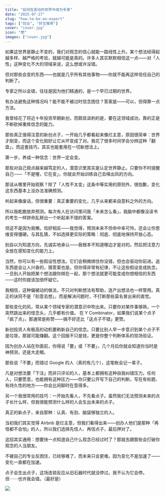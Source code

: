 ```yaml
---
title: "如何在变动的世界中成为专家"
date: "2025-07-27"
slug: "how-to-be-an-expert"
tags: ["创业", "好文推荐"]
cover: "cover.jpg"
icon: "😎"
images: ["cover.jpg"]
---
```

如果这世界是静止不变的，我们对观念的信心就能一路线性上升。某个想法经得起越多样、越严格的考验，就越可能是真的。许多人其实默默相信这一点——对「人性」这种变化不大的领域来说，这么想或许没错。



但对那些会变的东西——也就是几乎所有其他事物——你就不能再这样信任自己的判断了。



专家之所以会错，往往是因为他们精通的，是一个早已过期的世界。



有办法避免这种情况吗？能不能不被过时信念困住？答案是——可以，但得靠一点方法。



我曾经花了将近十年投资早期新创，而颇具讽刺的是，要在这领域成功，靠的正是不断砍掉重练信念的能力。



那些真正值得注意的新创点子，一开始几乎都看起来像烂主意，原因很简单：世界才刚变，而这个变化刚好让它从坏变成了对。我花了很多时间学会分辨这种「翻盘」，而这套技巧，其实也能套用在一切新想法上。



第一步，养成一种信念：世界一定会变。



那些对自己观点越来越笃定的人，潜意识里其实是认定世界静止。只要你不时提醒自己——「不是喔，它在变」，你就会开始训练自己去嗅出风的方向。



那该从哪里开始观察？除了「人性不太变」这条中等实用的原则外，很抱歉，变化这东西基本上没办法准确预测。



听起来像废话，但很重要：真正重要的变化，几乎从来都来自意料之外的方向。



所以我乾脆放弃预测。每次有人在访问里问我「未来怎么看」，我脑中都像没读书的考生一样拼命乱掰出一个听起来不错的答案。



但这不是因为我懒。恰好相反——我觉得，预测未来不但命中率可怜，还会让你思维变得僵硬。与其乱猜，不如选择更实际的策略：彻底、彻底地保持开放心态。



别自以为知道方向，先诚实地承认——我根本不知道哪边才是对的。然后把注意力全放在感知变化的能力上。



当然，你可以有一些假设性想法。它们会稍微绑住你没错，但也会驱动你前进。追东西是会让人兴奋的，猜答案也是。但你得非常有纪律，不让这些假设变成执念。
一旦别人开始把某个想法跟你绑在一起，那个想法就更可能变成你想相信的东西——这时你就该加倍怀疑它。



我相信，这种偏被动的做法，不只对判断想法有帮助，连产出想法也一样管用。真正的诀窍不是「刻意去想」，而是解决问题时，不打断那些莫名冒出来的直觉。



那些变化的风，常从某个领域专家的潜意识中吹出来。只要你对某件事够熟，一个突然跳出来的怪念头，几乎都有价值。
在 Y Combinator，如果我们说某个点子「疯了点」，那通常是称赞——搞不好还比「这点子不错」更赞。



新创投资人有极高的动机要刷新自己的信念。只要比别人早一步意识到某个点子不是垃圾，那就可能赚翻。这个回报不只是钱，更是你整个判断体系的现场验证。



因为创办人站在你面前，你得说「要」或「不要」，几个月后你就会知道你当时是神预测，还是大走眼。



那些说「不要」而错过 Google 的人（真的有几个），这笔帐会记一辈子。



凡是对想法要「下注」而非只评论的人，基本上都拥有这种自我纠错压力。任何人，只要愿意，也能拥有这种压力——你只要公开写下自己的判断。写在有标题、有持久性的地方——你会比闲聊时在意得多。



另一个我很常用的技巧：一开始先看人，不先看点子。虽然我们无法预测未来的点子长什么样，但我很能预测什么样的人会生出未来的点子。



真正的新点子，来自那种：认真、有劲、脑袋够独立的人。



当初我们其实觉得 Airbnb 是烂主意，但我们看得出来——创办人他们是那种「再怪都不会怕」的人，所以我们选择先信人、再信点子，最后押对了。



这招其实通用：想要快一点知道自己什么观念已经过时了？那就去跟那些会打破你观念的人当朋友。



不被自己的专业反困住，已经够难了，而未来只会更难。因为变化不是加速了——变化一直都在加速。



点子会生出点子，这场连锁反应从旧石器时代就没停过。我不认为它会停。
但⋯⋯也许我会错。（最好是）




![](https://prod-files-secure.s3.us-west-2.amazonaws.com/112d0858-5090-4d34-a606-b75eb8d65fd2/46476355-9cf3-4e99-9b7a-3531bc426380/1000202064.png?X-Amz-Algorithm=AWS4-HMAC-SHA256&X-Amz-Content-Sha256=UNSIGNED-PAYLOAD&X-Amz-Credential=ASIAZI2LB4664WM3CPVE%2F20251018%2Fus-west-2%2Fs3%2Faws4_request&X-Amz-Date=20251018T174303Z&X-Amz-Expires=3600&X-Amz-Security-Token=IQoJb3JpZ2luX2VjEBQaCXVzLXdlc3QtMiJGMEQCIBEC4Sh86Sh4TmoOvyNGXo7AYvYYrROpXP13%2BqRvBX8vAiAfITSU4%2Ba5vfDEVURY%2FhWIp9BclCfKSwLgc4PwDHP2JSqIBAi9%2F%2F%2F%2F%2F%2F%2F%2F%2F%2F8BEAAaDDYzNzQyMzE4MzgwNSIMosiNepavrm3%2BHV5yKtwDP4Bv00B2rbYIzg5JTc5DRVj5E5rpX663nnoX6xtlzb39ztHH6iEXltEa5v1gME0WMYbIv%2BAzuYyGDReHtyUF2wLAZ%2FolxoXZRpYg16lRX71MABvst3SGi7P1gBqMONG8xX6RVkKVbPPrHLMpYOz8awIdoNcqXFONCW88za5%2BK0TuOpU6c0GOH1XdDyq1Rx6alpxJReqkyFkgcC2cniXtF2bG0sPvoWFr1x%2BncQVmeN3zEvTdPpwDQt1nxSdCGYXXuCaeHAyTMev3wQibRkI%2B%2BkJfJ2Vdxv0D4%2Fgl1AvkgYXLhoQlzIC1JX3%2BldWjaKtkSCbohdrJL8BJA226ZV8peiSKjbG0iljz5LjxC9q7AdMdmDwCz2gd3AU4UivG%2BFVbpyF7bKTpgiu%2FoLsWJi9LC03KUzGL6b%2FK4BEGJEz%2B1QQBU%2FhfEiVQgjq1XW5WMBqLROzoeuIPh%2B1hufHGdVCf6C29gYz88vHNxixMGS%2Bf2md%2B7AcANwcVKcNugPoJtNotxG3ld%2FktpwbIyXNuYObm9H168oGAE6newb7c8mPvamfTBlH%2F4sn%2FDJTpjlADWjZv3di%2FibJTQarRvaNjqZ1POKqaQC25uNVlSuBFTPvVqGFXTyx4%2F8XmHfqZrIUw%2F4jOxwY6pgHTSQ8JJkKWI6GFKKVRj5nZonSFrV5vq7h0S9fPwmLrDO1A97w6AJxdzOdIWMlnWfHHNQFPhp40Jw5I8uCfPHaIYke75HIc45B4jsBMbPknHoMonnGxKMsh%2BJ%2Bti%2B26TvEF%2F%2BHtV4KkS0xsHjhmMgPMSA2cwVh6jk3%2BhsI9AaYtxmLAby8fnaXsgbuL1SJFyNgJS4DOVOKnxPDjlM0%2Fm45WuCSYvdJy&X-Amz-Signature=0c724f34212cf43707f1b3aa621201e9be0328acf4cad81d0cda4f09f0fbace4&X-Amz-SignedHeaders=host&x-amz-checksum-mode=ENABLED&x-id=GetObject)

